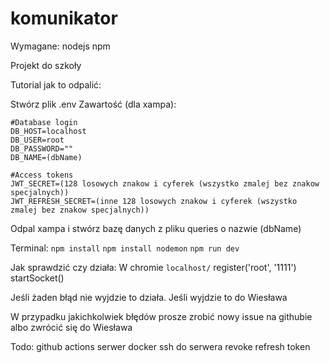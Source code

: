 # komunikator

Wymagane:
nodejs
npm

Projekt do szkoły

Tutorial jak to odpalić:

Stwórz plik .env
Zawartość (dla xampa):
```
#Database login
DB_HOST=localhost
DB_USER=root
DB_PASSWORD=""
DB_NAME=(dbName)

#Access tokens
JWT_SECRET=(128 losowych znakow i cyferek (wszystko zmalej bez znakow specjalnych))
JWT_REFRESH_SECRET=(inne 128 losowych znakow i cyferek (wszystko zmalej bez znakow specjalnych))
```

Odpal xampa i stwórz bazę danych z pliku queries o nazwie (dbName)


Terminal:
```npm install```
```npm install nodemon```
```npm run dev```

Jak sprawdzić czy działa:
W chromie ```localhost/```
register('root', '1111')
startSocket()

Jeśli żaden błąd nie wyjdzie to działa. Jeśli wyjdzie to do Wiesława


W przypadku jakichkolwiek błędów prosze zrobić nowy issue na githubie albo zwrócić się do Wiesława

Todo:
github actions
serwer
docker
ssh do serwera
revoke refresh token